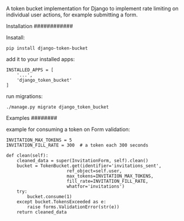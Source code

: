 A token bucket implementation for Django to implement rate limiting
on individual user actions, for example submitting a form.

Installation
############

Insatall:

    pip install django-token-bucket

add it to your installed apps:

    INSTALLED_APPS = [
        '...',
        'django_token_bucket'
    ]

run migrations:

    ./manage.py migrate django_token_bucket


Examples
########

example for consuming a token on Form validation:

    INVITATION_MAX_TOKENS = 5
    INVITATION_FILL_RATE = 300  # a token each 300 seconds

    def clean(self):
        cleaned_data = super(InvitationForm, self).clean()
        bucket = TokenBucket.get(identifier='invitations_sent',
                           ref_object=self.user,
                           max_tokens=INVITATION_MAX_TOKENS,
                           fill_rate=INVITATION_FILL_RATE,
                           whatfor='invitations')
        try:
            bucket.consume(1)
        except bucket.TokensExceeded as e:
            raise forms.ValidationError(str(e))
        return cleaned_data
